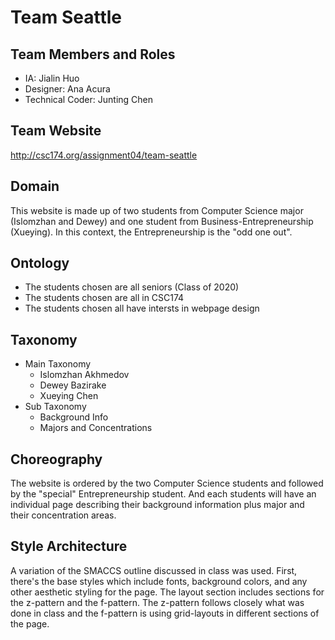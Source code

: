 # Team Seattle

## Team Members and Roles
- IA: Jialin Huo
- Designer: Ana Acura
- Technical Coder: Junting Chen

## Team Website
http://csc174.org/assignment04/team-seattle

## Domain 
This website is made up of two students from Computer Science major (Islomzhan and Dewey) and one student from Business-Entrepreneurship (Xueying). In this context, the Entrepreneurship is the "odd one out". 

## Ontology
- The students chosen are all seniors (Class of 2020)
- The students chosen are all in CSC174
- The students chosen all have intersts in webpage design

## Taxonomy
- Main Taxonomy
  - Islomzhan Akhmedov
  - Dewey Bazirake
  - Xueying Chen
- Sub Taxonomy
  - Background Info
  - Majors and Concentrations

## Choreography
The website is ordered by the two Computer Science students and followed by the "special" Entrepreneurship student. And each students will have an individual page describing their background information plus major and their concentration areas. 

## Style Architecture
A variation of the SMACCS outline discussed in class was used. First, there's the base styles which include fonts, background colors, and any other aesthetic styling for the page. The layout section includes sections for the z-pattern and the f-pattern. The z-pattern follows closely what was done in class and the f-pattern is using grid-layouts in different sections of the page.
